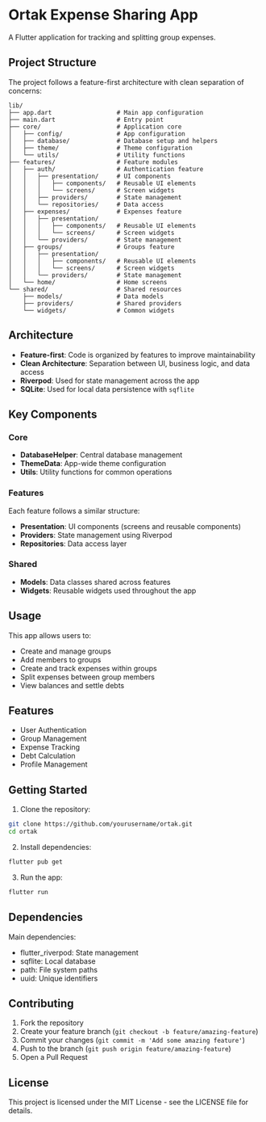 # Ortak Expense Sharing App

A Flutter application for tracking and splitting group expenses.

## Project Structure

The project follows a feature-first architecture with clean separation of concerns:

```
lib/
├── app.dart                  # Main app configuration
├── main.dart                 # Entry point
├── core/                     # Application core
│   ├── config/               # App configuration
│   ├── database/             # Database setup and helpers
│   ├── theme/                # Theme configuration
│   └── utils/                # Utility functions
├── features/                 # Feature modules
│   ├── auth/                 # Authentication feature
│   │   ├── presentation/     # UI components
│   │   │   ├── components/   # Reusable UI elements
│   │   │   └── screens/      # Screen widgets
│   │   ├── providers/        # State management
│   │   └── repositories/     # Data access
│   ├── expenses/             # Expenses feature
│   │   ├── presentation/
│   │   │   ├── components/   # Reusable UI elements
│   │   │   └── screens/      # Screen widgets
│   │   └── providers/        # State management
│   ├── groups/               # Groups feature
│   │   ├── presentation/
│   │   │   ├── components/   # Reusable UI elements
│   │   │   └── screens/      # Screen widgets
│   │   └── providers/        # State management
│   └── home/                 # Home screens
└── shared/                   # Shared resources
    ├── models/               # Data models
    ├── providers/            # Shared providers
    └── widgets/              # Common widgets
```

## Architecture

- **Feature-first**: Code is organized by features to improve maintainability
- **Clean Architecture**: Separation between UI, business logic, and data access
- **Riverpod**: Used for state management across the app
- **SQLite**: Used for local data persistence with `sqflite`

## Key Components

### Core
- **DatabaseHelper**: Central database management
- **ThemeData**: App-wide theme configuration
- **Utils**: Utility functions for common operations

### Features
Each feature follows a similar structure:
- **Presentation**: UI components (screens and reusable components)
- **Providers**: State management using Riverpod
- **Repositories**: Data access layer

### Shared
- **Models**: Data classes shared across features
- **Widgets**: Reusable widgets used throughout the app

## Usage

This app allows users to:
- Create and manage groups
- Add members to groups
- Create and track expenses within groups
- Split expenses between group members
- View balances and settle debts

## Features

- User Authentication
- Group Management
- Expense Tracking
- Debt Calculation
- Profile Management

## Getting Started

1. Clone the repository:
```bash
git clone https://github.com/yourusername/ortak.git
cd ortak
```

2. Install dependencies:
```bash
flutter pub get
```

3. Run the app:
```bash
flutter run
```

## Dependencies

Main dependencies:
- flutter_riverpod: State management
- sqflite: Local database
- path: File system paths
- uuid: Unique identifiers

## Contributing

1. Fork the repository
2. Create your feature branch (`git checkout -b feature/amazing-feature`)
3. Commit your changes (`git commit -m 'Add some amazing feature'`)
4. Push to the branch (`git push origin feature/amazing-feature`)
5. Open a Pull Request

## License

This project is licensed under the MIT License - see the LICENSE file for details.
